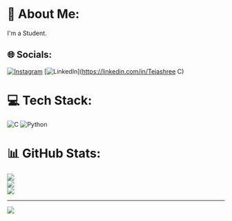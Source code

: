 # 💫 About Me:
I'm a Student.<br>


## 🌐 Socials:
[![Instagram](https://img.shields.io/badge/Instagram-%23E4405F.svg?logo=Instagram&logoColor=white)](https://instagram.com/tejashree_7647) [![LinkedIn](https://img.shields.io/badge/LinkedIn-%230077B5.svg?logo=linkedin&logoColor=white)](https://linkedin.com/in/Tejashree C) 

# 💻 Tech Stack:
![C](https://img.shields.io/badge/c-%2300599C.svg?style=flat&logo=c&logoColor=white) ![Python](https://img.shields.io/badge/python-3670A0?style=flat&logo=python&logoColor=ffdd54)
# 📊 GitHub Stats:
![](https://github-readme-stats.vercel.app/api?username=tejashreeikify&theme=monokai&hide_border=false&include_all_commits=false&count_private=false)<br/>
![](https://github-readme-streak-stats.herokuapp.com/?user=tejashreeikify&theme=monokai&hide_border=false)<br/>
![](https://github-readme-stats.vercel.app/api/top-langs/?username=tejashreeikify&theme=monokai&hide_border=false&include_all_commits=false&count_private=false&layout=compact)

---
[![](https://visitcount.itsvg.in/api?id=tejashreeikify&icon=1&color=10)](https://visitcount.itsvg.in)

<!-- Proudly created with GPRM ( https://gprm.itsvg.in ) -->
